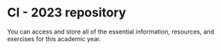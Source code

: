 
# CI - 2023 repository

You can access and store all of the essential information, resources, and exercises for this academic year. 